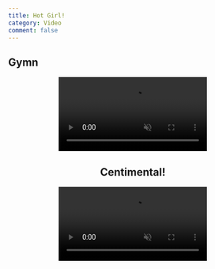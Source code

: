 ```yaml
---
title: Hot Girl!
category: Video
comment: false
---
```


## Gymn
<center>
<video width="300" preload="none" autoplay="" muted="" loop="" playsinline="" webkit-playsinline="">
<source src="//cloud.video.alibaba.com/play/u/2153292369/p/1/e/6/t/1/d/hd/234422154401.mp4"></video>
<br>

## Centimental!
<center>
<video width="300" preload="none" autoplay="" muted="" loop="" playsinline="" webkit-playsinline="">
<source src="{{site.url}}{{site.baseurl}}/src/assets/img/h264.mp4"></video>
